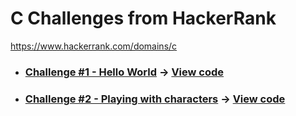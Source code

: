 # C Challenges from HackerRank

https://www.hackerrank.com/domains/c

- ### [Challenge #1 - Hello World](https://github.com/jeremydumais/C-Challenges-HackerRank/blob/main/doc/playingWithCharacters.md) -> [View code](https://github.com/jeremydumais/C-Challenges-HackerRank/tree/main/src/HelloWorld)

- ### [Challenge #2 - Playing with characters](https://github.com/jeremydumais/C-Challenges-HackerRank/blob/main/doc/helloWorld.md) -> [View code](https://github.com/jeremydumais/C-Challenges-HackerRank/tree/main/src/PlayingWithCharacters)